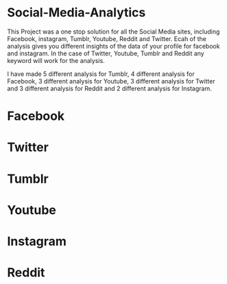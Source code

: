 # Social-Media-Analytics
This Project was a one stop solution for all the Social Media sites, including Facebook, instagram, Tumblr, Youtube, Reddit and Twitter. Ecah of the analysis gives you different insights of the data of your profile for facebook and instagram. In the case of Twitter, Youtube, Tumblr and Reddit any keyword will work for the analysis.

I have made 5 different analysis for Tumblr, 4 different analysis for Facebook, 3 different analysis for Youtube, 3 different analysis for Twitter and 3 different analysis for Reddit and 2 different analysis for Instagram.

# Facebook
# Twitter
# Tumblr
# Youtube
# Instagram
# Reddit
